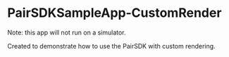 # PairSDKSampleApp-CustomRender

Note: this app will not run on a simulator.

Created to demonstrate how to use the PairSDK with custom rendering.
